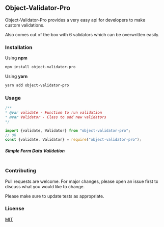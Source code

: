 ## Object-Validator-Pro

Object-Validator-Pro provides a very easy api for developers to make custom validations.

Also comes out of the box with 6 validators which can be overwritten easily.  

### Installation

Using **npm**

```bash
npm install object-validator-pro
```

Using **yarn**

```bash
yarn add object-validator-pro
```

### Usage
```javascript
/**
* @var validate - Function to run validation
* @var Validator - Class to add new validators
*/

import {validate, Validator} from "object-validator-pro";
// OR
const {validate, Validator} = require("object-validator-pro");
```

##### Simple Form Data Validation
```javascript

```

### Contributing
Pull requests are welcome. For major changes, please open an issue first to discuss what you would like to change.

Please make sure to update tests as appropriate.

### License
[MIT](https://choosealicense.com/licenses/mit/)